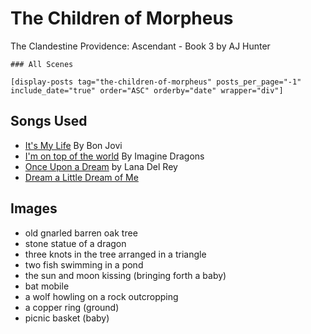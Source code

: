 # The Children of Morpheus
The Clandestine Providence: Ascendant - Book 3
by AJ Hunter

```
### All Scenes

[display-posts tag="the-children-of-morpheus" posts_per_page="-1" include_date="true" order="ASC" orderby="date" wrapper="div"]
```

## Songs Used

* [It's My Life](https://play.google.com/music/preview/Trqr4wd422uk46oje3dla5vlplq?lyrics=1&u=0#) By Bon Jovi
* [I'm on top of the world](https://play.google.com/music/preview/Tu52bdafuokwji5dgiditgexuki) By Imagine Dragons
* [Once Upon a Dream](http://www.azlyrics.com/lyrics/lanadelrey/onceuponadream.html) by Lana Del Rey
* [Dream a Little Dream of Me](http://www.azlyrics.com/lyrics/blindguardian/dreamalittledreamofme.html)

## Images

* old gnarled barren oak tree
* stone statue of a dragon
* three knots in the tree arranged in a triangle
* two fish swimming in a pond
* the sun and moon kissing (bringing forth a baby)
* bat mobile
* a wolf howling on a rock outcropping
* a copper ring (ground)
* picnic basket (baby)




